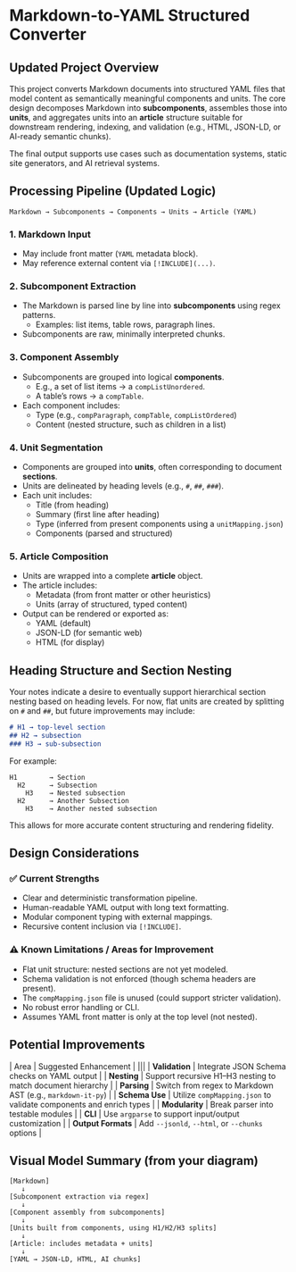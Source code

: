 # **Markdown-to-YAML Structured Converter**

## **Updated Project Overview**

This project converts Markdown documents into structured YAML files that model content as semantically meaningful components and units. The core design decomposes Markdown into **subcomponents**, assembles those into **units**, and aggregates units into an **article** structure suitable for downstream rendering, indexing, and validation (e.g., HTML, JSON-LD, or AI-ready semantic chunks).

The final output supports use cases such as documentation systems, static site generators, and AI retrieval systems.



## **Processing Pipeline (Updated Logic)**

```
Markdown → Subcomponents → Components → Units → Article (YAML)
```

### 1. **Markdown Input**
- May include front matter (`YAML` metadata block).
- May reference external content via `[!INCLUDE](...)`.

### 2. **Subcomponent Extraction**
- The Markdown is parsed line by line into **subcomponents** using regex patterns.
  - Examples: list items, table rows, paragraph lines.
- Subcomponents are raw, minimally interpreted chunks.

### 3. **Component Assembly**
- Subcomponents are grouped into logical **components**.
  - E.g., a set of list items → a `compListUnordered`.
  - A table’s rows → a `compTable`.
- Each component includes:
  - Type (e.g., `compParagraph`, `compTable`, `compListOrdered`)
  - Content (nested structure, such as children in a list)

### 4. **Unit Segmentation**
- Components are grouped into **units**, often corresponding to document **sections**.
- Units are delineated by heading levels (e.g., `#`, `##`, `###`).
- Each unit includes:
  - Title (from heading)
  - Summary (first line after heading)
  - Type (inferred from present components using a `unitMapping.json`)
  - Components (parsed and structured)

### 5. **Article Composition**
- Units are wrapped into a complete **article** object.
- The article includes:
  - Metadata (from front matter or other heuristics)
  - Units (array of structured, typed content)
- Output can be rendered or exported as:
  - YAML (default)
  - JSON-LD (for semantic web)
  - HTML (for display)



## **Heading Structure and Section Nesting**

Your notes indicate a desire to eventually support hierarchical section nesting based on heading levels. For now, flat units are created by splitting on `#` and `##`, but future improvements may include:

```markdown
# H1 → top-level section
## H2 → subsection
### H3 → sub-subsection
```

For example:

```
H1        → Section
  H2      → Subsection
    H3    → Nested subsection
  H2      → Another Subsection
    H3    → Another nested subsection
```

This allows for more accurate content structuring and rendering fidelity.



## **Design Considerations**

### ✅ Current Strengths
- Clear and deterministic transformation pipeline.
- Human-readable YAML output with long text formatting.
- Modular component typing with external mappings.
- Recursive content inclusion via `[!INCLUDE]`.

### ⚠️ Known Limitations / Areas for Improvement
- Flat unit structure: nested sections are not yet modeled.
- Schema validation is not enforced (though schema headers are present).
- The `compMapping.json` file is unused (could support stricter validation).
- No robust error handling or CLI.
- Assumes YAML front matter is only at the top level (not nested).



## **Potential Improvements**
| Area | Suggested Enhancement |
|||
| **Validation** | Integrate JSON Schema checks on YAML output |
| **Nesting** | Support recursive H1–H3 nesting to match document hierarchy |
| **Parsing** | Switch from regex to Markdown AST (e.g., `markdown-it-py`) |
| **Schema Use** | Utilize `compMapping.json` to validate components and enrich types |
| **Modularity** | Break parser into testable modules |
| **CLI** | Use `argparse` to support input/output customization |
| **Output Formats** | Add `--jsonld`, `--html`, or `--chunks` options |



## **Visual Model Summary (from your diagram)**

```
[Markdown] 
   ↓
[Subcomponent extraction via regex] 
   ↓
[Component assembly from subcomponents] 
   ↓
[Units built from components, using H1/H2/H3 splits]
   ↓
[Article: includes metadata + units]
   ↓
[YAML → JSON-LD, HTML, AI chunks]
```
